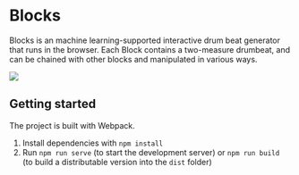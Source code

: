# Blocks

Blocks is an machine learning-supported interactive drum beat generator that runs in the browser. Each Block contains a two-measure drumbeat, and can be chained with other blocks and manipulated in various ways.

![](https://i.imgur.com/EiXp3Z2.png)

## Getting started
The project is built with Webpack.

1. Install dependencies with `npm install`
2. Run `npm run serve` (to start the development server) or `npm run build` (to build a distributable version into the `dist` folder)